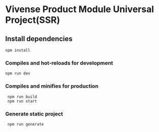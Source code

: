 # Vivense Product Module Universal Project(SSR)

## Install dependencies
``` npm install ```

### Compiles and hot-reloads for development
```npm run dev```

### Compiles and minifies for production
```
 npm run build
 npm run start
```
### Generate static project
```
 npm run generate
```
